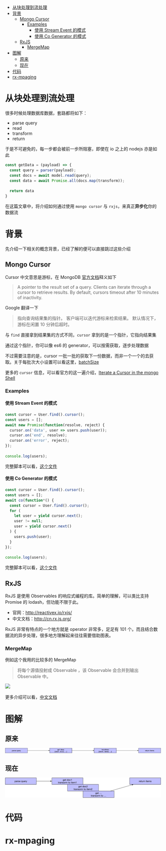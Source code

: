 <!-- TOC -->

- [从块处理到流处理](#从块处理到流处理)
- [背景](#背景)
  - [Mongo Cursor](#mongo-cursor)
    - [Examples](#examples)
      - [使用 Stream Event 的模式](#使用-stream-event-的模式)
      - [使用 Co Generator 的模式](#使用-co-generator-的模式)
  - [RxJS](#rxjs)
    - [MergeMap](#mergemap)
- [图解](#图解)
  - [原来](#原来)
  - [现在](#现在)
- [代码](#代码)
- [rx-mpaging](#rx-mpaging)

<!-- /TOC -->

# 从块处理到流处理

很多时候处理数据库数据，套路都将如下：

* parse query
* read
* transform
* return

于是不可避免的，每一步都会被前一步所阻塞，即使在 io 之上的 nodejs 亦是如此

```js
const getData = (payload) => {
  const query = parser(payload);
  const docs = await model.read(query);
  const data = await Promise.all(docs.map(transform));

  return data
}
```

在这篇文章中，将介绍如何通过使用 `mongo cursor` 与 `rxjs`，来真正**异步化**你的数据流

# 背景

先介绍一下相关的概念背景，已经了解的便可以直接跳过这些介绍

## Mongo Cursor

Cursor 中文意思是游标，在 MongoDB [官方文档](https://docs.mongodb.com/manual/reference/glossary/#term-cursor)释义如下

> A pointer to the result set of a query. Clients can iterate through a cursor to retrieve results. By default, cursors timeout after 10 minutes of inactivity.

Google 翻译一下

> 指向查询结果集的指针。 客户端可以迭代游标来检索结果。 默认情况下，游标在闲置 10 分钟后超时。

与 `find` 直接拿到结果集的方式不同，`cursor` 拿到的是一个指针，它指向结果集

通过这个指针，你可以像 es6 的 generator，可以按需获取，逐步处理数据

不过需要注意的是，cursor 一批一批的获取下一份数据，而非一个一个的去获取。关于每批次大小设置可以看这里，[batchSize](https://docs.mongodb.com/manual/reference/method/cursor.batchSize)

更多的 `cursor` 信息，可以看官方的这一遍介绍，[Iterate a Cursor in the mongo Shell](https://docs.mongodb.com/manual/tutorial/iterate-a-cursor/#read-operations-cursors)

### Examples

#### 使用 Stream Event 的模式

```js
const cursor = User.find().cursor();
const users = [];
await new Promise(function(resolve, reject) {
  cursor.on('data', user => users.push(user));
  cursor.on('end', resolve);
  cursor.on('error', reject);
});

console.log(users);
```

完整脚本可以看，[这个文件](https://github.com/yidinghan/blog/blob/master/scripts/mongoose-cursor-map.js)

#### 使用 Co Generator 的模式

```js
const cursor = User.find().cursor();
const users = [];
await co(function*() {
  const cursor = User.find().cursor();
  for (
    let user = yield cursor.next();
    user != null;
    user = yield cursor.next()
  ) {
    users.push(user);
  }
});

console.log(users);
```

完整脚本可以看，[这个文件](https://github.com/yidinghan/blog/blob/master/scripts/mongoose-cursor-co.js)

## RxJS

RxJS 是使用 Observables 的响应式编程的库。简单的理解，可以类比支持 Promise 的 lodash，但功能不限于此。

* 官网：http://reactivex.io/rxjs/
* 中文文档：http://cn.rx.js.org/

RxJS 非常有特点的一个地方就是 operator 非常多，足足有 101 个。而且结合数据流的异步处理，很多地方理解起来往往需要借助图表。

### MergeMap

例如这个我用的比较多的 MergeMap

> 将每个源值投射成 Observable ，该 Observable 会合并到输出 Observable 中。

![](http://reactivex.io/rxjs/img/mergeMap.png)

更多介绍可以看，[中文文档](http://cn.rx.js.org/class/es6/Observable.js~Observable.html#instance-method-mergeMap)

# 图解

## 原来

![](https://github.com/yidinghan/blog/blob/master/imgs/from-batch-to-flow-batch.jpeg)

## 现在

![](https://github.com/yidinghan/blog/blob/master/imgs/from-batch-to-flow-flow.jpeg)

# 代码

# rx-mpaging
